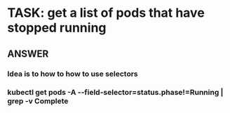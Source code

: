 
# TASK: get a list of pods that have stopped running

## ANSWER

### Idea is to how to how to use selectors

### kubectl get pods -A --field-selector=status.phase!=Running | grep -v Complete
